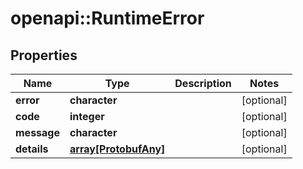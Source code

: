 # openapi::RuntimeError


## Properties
Name | Type | Description | Notes
------------ | ------------- | ------------- | -------------
**error** | **character** |  | [optional] 
**code** | **integer** |  | [optional] 
**message** | **character** |  | [optional] 
**details** | [**array[ProtobufAny]**](protobufAny.md) |  | [optional] 


